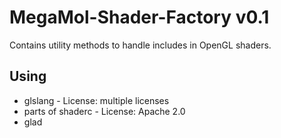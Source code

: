 # MegaMol-Shader-Factory v0.1

Contains utility methods to handle includes in OpenGL shaders.

## Using
  - glslang - License: multiple licenses
  - parts of shaderc - License: Apache 2.0
  - glad